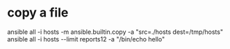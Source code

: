 # copy a file
ansible all -i hosts -m ansible.builtin.copy -a "src=./hosts dest=/tmp/hosts"
ansible all -i hosts --limit reports12 -a "/bin/echo hello"
